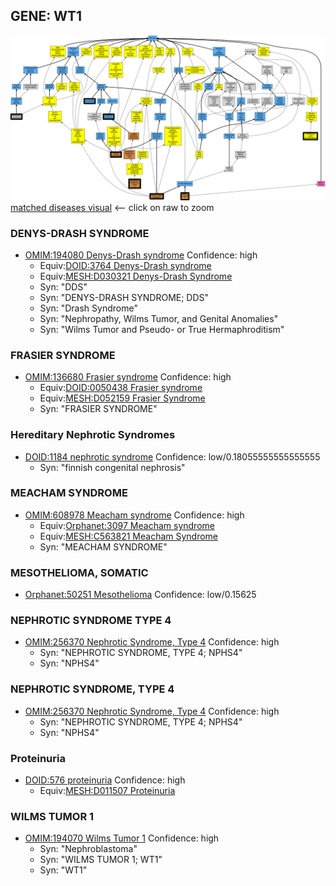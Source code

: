 
## GENE: WT1

![image](WT1.png)
[matched diseases visual](WT1.png)  <-- click on raw to zoom


### DENYS-DRASH SYNDROME
 * [OMIM:194080 Denys-Drash syndrome](http://beta.monarchinitiative.org/disease/OMIM:194080) Confidence: high
    * Equiv:[DOID:3764 Denys-Drash syndrome](http://beta.monarchinitiative.org/disease/DOID:3764)
    * Equiv:[MESH:D030321 Denys-Drash Syndrome](http://beta.monarchinitiative.org/disease/MESH:D030321)
    * Syn: "DDS"
    * Syn: "DENYS-DRASH SYNDROME; DDS"
    * Syn: "Drash Syndrome"
    * Syn: "Nephropathy, Wilms Tumor, and Genital Anomalies"
    * Syn: "Wilms Tumor and Pseudo- or True Hermaphroditism"

### FRASIER SYNDROME
 * [OMIM:136680 Frasier syndrome](http://beta.monarchinitiative.org/disease/OMIM:136680) Confidence: high
    * Equiv:[DOID:0050438 Frasier syndrome](http://beta.monarchinitiative.org/disease/DOID:0050438)
    * Equiv:[MESH:D052159 Frasier Syndrome](http://beta.monarchinitiative.org/disease/MESH:D052159)
    * Syn: "FRASIER SYNDROME"

### Hereditary Nephrotic Syndromes
 * [DOID:1184 nephrotic syndrome](http://beta.monarchinitiative.org/disease/DOID:1184) Confidence: low/0.18055555555555555
    * Syn: "finnish congenital nephrosis"

### MEACHAM SYNDROME
 * [OMIM:608978 Meacham syndrome](http://beta.monarchinitiative.org/disease/OMIM:608978) Confidence: high
    * Equiv:[Orphanet:3097 Meacham syndrome](http://beta.monarchinitiative.org/disease/Orphanet:3097)
    * Equiv:[MESH:C563821 Meacham Syndrome](http://beta.monarchinitiative.org/disease/MESH:C563821)
    * Syn: "MEACHAM SYNDROME"

### MESOTHELIOMA, SOMATIC
 * [Orphanet:50251 Mesothelioma](http://beta.monarchinitiative.org/disease/Orphanet:50251) Confidence: low/0.15625

### NEPHROTIC SYNDROME TYPE 4
 * [OMIM:256370 Nephrotic Syndrome, Type 4](http://beta.monarchinitiative.org/disease/OMIM:256370) Confidence: high
    * Syn: "NEPHROTIC SYNDROME, TYPE 4; NPHS4"
    * Syn: "NPHS4"

### NEPHROTIC SYNDROME, TYPE 4
 * [OMIM:256370 Nephrotic Syndrome, Type 4](http://beta.monarchinitiative.org/disease/OMIM:256370) Confidence: high
    * Syn: "NEPHROTIC SYNDROME, TYPE 4; NPHS4"
    * Syn: "NPHS4"

### Proteinuria
 * [DOID:576 proteinuria](http://beta.monarchinitiative.org/disease/DOID:576) Confidence: high
    * Equiv:[MESH:D011507 Proteinuria](http://beta.monarchinitiative.org/disease/MESH:D011507)

### WILMS TUMOR 1
 * [OMIM:194070 Wilms Tumor 1](http://beta.monarchinitiative.org/disease/OMIM:194070) Confidence: high
    * Syn: "Nephroblastoma"
    * Syn: "WILMS TUMOR 1; WT1"
    * Syn: "WT1"
